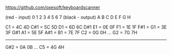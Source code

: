 
https://github.com/oxesoft/keyboardscanner


(red - input) 0 1 2 3 4 5 6 7
(black - output) A B C D E F G H

C1  = 4C 4D
C#1 = 5C 5D
D1  = 6D 6C
D#1
E1  = 0E 0F
F1  = 1E 1F
F#1 = 
G1  = 3E 3F
G#1
A1  = 5E 5F
A#1 = 
B1  = 7E 7F
C2  = 0G 0H
...
G2  = 7G 7H 

---
G#2 = 0A 0B
...
C5  = 4G 4H

